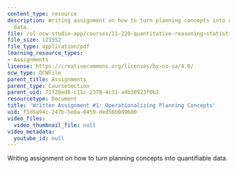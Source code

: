 ```yaml
---
content_type: resource
description: Writing assignment on how to turn planning concepts into quantifiable
  data.
file: /ol-ocw-studio-app/courses/11-220-quantitative-reasoning-statistical-methods-for-planners-i-spring-2009/f5d5a94c247b5e6a8459ded56b0d9680_MIT11_220s09_assn01_QR_Written_1.pdf
file_size: 121552
file_type: application/pdf
learning_resource_types:
- Assignments
license: https://creativecommons.org/licenses/by-nc-sa/4.0/
ocw_type: OCWFile
parent_title: Assignments
parent_type: CourseSection
parent_uid: 71f20ed6-c11c-2378-4c31-a4b30923f0b2
resourcetype: Document
title: 'Written Assignment #1: Operationalizing Planning Concepts'
uid: f5d5a94c-247b-5e6a-8459-ded56b0d9680
video_files:
  video_thumbnail_file: null
video_metadata:
  youtube_id: null
---
```

Writing assignment on how to turn planning concepts into quantifiable data.